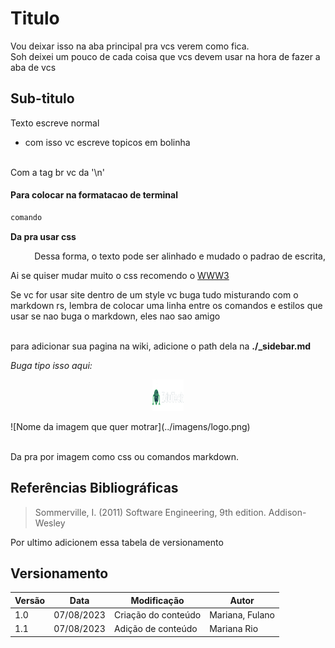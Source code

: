 # Titulo
Vou deixar isso na aba principal pra vcs verem como fica.<br>
Soh deixei um pouco de cada coisa que vcs devem usar na hora de fazer a aba de vcs
## Sub-titulo

Texto escreve normal

- com isso vc escreve topicos em bolinha

<br>
Com a tag br vc da '\n'
<br>

#### Para colocar na formatacao de terminal
```bash
comando
```
<b> Da pra usar css </b>

<p style="text-align: right">
Dessa forma, o texto pode ser alinhado e mudado o padrao de escrita,
</p>

Ai se quiser mudar muito o css recomendo o [WWW3](https://www.w3schools.com)</br>

Se vc for usar site dentro de um style vc buga tudo misturando com o markdown rs, 
lembra de colocar uma linha entre os comandos e estilos que usar se nao buga o markdown, eles nao sao amigo

<br> para adicionar sua pagina na wiki, adicione o path dela na **./_sidebar.md**

<!-- Comentario -->
<i>Buga tipo isso aqui:</i>
<p align = "center"> <img src="./imagens/logo.png" height="50px" width="50px" /> </p>
![Nome da imagem que quer motrar](../imagens/logo.png)<!-- local da imgem -->

<br> Da pra por imagem como css ou comandos markdown.</br>

## Referências Bibliográficas

> Sommerville, I. (2011) Software Engineering, 9th edition. Addison-Wesley

Por ultimo adicionem essa tabela de versionamento

## Versionamento

 Versão|Data      |Modificação        |Autor
-------|----------|-------------------|--------
1.0    |07/08/2023|Criação do conteúdo| Mariana, Fulano
1.1    |07/08/2023|Adição de conteúdo | Mariana Rio

